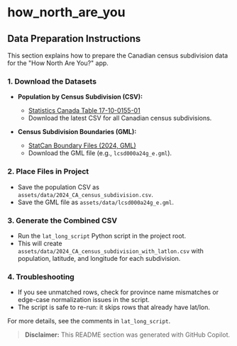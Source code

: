 # how_north_are_you

## Data Preparation Instructions

This section explains how to prepare the Canadian census subdivision data for the "How North Are You?" app.

### 1. Download the Datasets

- **Population by Census Subdivision (CSV):**
  - [Statistics Canada Table 17-10-0155-01](https://www150.statcan.gc.ca/t1/tbl1/en/tv.action?pid=1710015501)
  - Download the latest CSV for all Canadian census subdivisions.

- **Census Subdivision Boundaries (GML):**
  - [StatCan Boundary Files (2024, GML)](https://www12.statcan.gc.ca/census-recensement/2011/geo/bound-limit/bound-limit-s-eng.cfm?year=24)
  - Download the GML file (e.g., `lcsd000a24g_e.gml`).

### 2. Place Files in Project

- Save the population CSV as `assets/data/2024_CA_census_subdivision.csv`.
- Save the GML file as `assets/data/lcsd000a24g_e.gml`.

### 3. Generate the Combined CSV

- Run the `lat_long_script` Python script in the project root.
- This will create `assets/data/2024_CA_census_subdivision_with_latlon.csv` with population, latitude, and longitude for each subdivision.

### 4. Troubleshooting

- If you see unmatched rows, check for province name mismatches or edge-case normalization issues in the script.
- The script is safe to re-run: it skips rows that already have lat/lon.

For more details, see the comments in `lat_long_script`.

> **Disclaimer:** This README section was generated with GitHub Copilot.